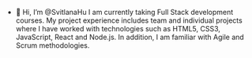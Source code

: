 - 👋 Hi, I’m @SvitlanaHu
I am currently taking Full Stack development courses.
My project experience includes team and individual projects where I have worked with technologies such as HTML5, CSS3, JavaScript, React and Node.js.
In addition, I am familiar with Agile and Scrum methodologies.

<!---
SvitlanaHu/SvitlanaHu is a ✨ special ✨ repository because its `README.md` (this file) appears on your GitHub profile.
You can click the Preview link to take a look at your changes.
--->
